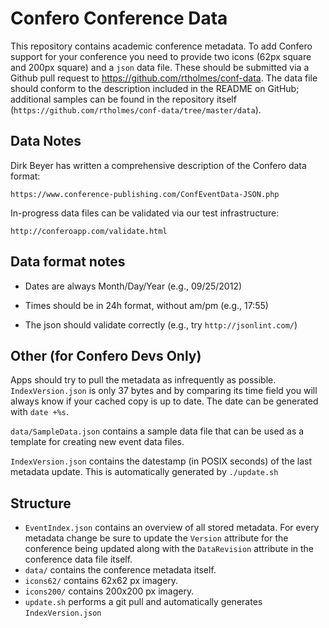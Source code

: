 Confero Conference Data
===========================

This repository contains academic conference metadata. To add Confero support for your conference you need to provide two icons (62px square and 200px square) and a ```json``` data file. These should be submitted via a Github pull request to https://github.com/rtholmes/conf-data. The data file should conform to the description included in the README on GitHub; additional samples can be found in the repository itself (```https://github.com/rtholmes/conf-data/tree/master/data```).

Data Notes
----------

Dirk Beyer has written a comprehensive description of the Confero data format:

``https://www.conference-publishing.com/ConfEventData-JSON.php``

In-progress data files can be validated via our test infrastructure:

``http://conferoapp.com/validate.html``

Data format notes
------

* Dates are always Month/Day/Year (e.g., 09/25/2012)

* Times should be in 24h format, without am/pm (e.g., 17:55)

* The json should validate correctly (e.g., try ```http://jsonlint.com/```)


Other (for Confero Devs Only)
--------------------------------------------------

Apps should try to pull the metadata as infrequently as possible. ``IndexVersion.json`` is only 37 bytes and by comparing its time field you will always know if your cached copy is up to date. The date can be generated with ``date +%s``.

``data/SampleData.json`` contains a sample data file that can be used as a template for creating new event data files.

``IndexVersion.json`` contains the datestamp (in POSIX seconds) of the last metadata update. This is automatically generated by ``./update.sh``

Structure
---------

* ``EventIndex.json`` contains an overview of all stored metadata. For every metadata change be sure to update the ``Version`` attribute for the conference being updated along with the ``DataRevision`` attribute in the conference data file itself.
* ``data/`` contains the conference metadata itself.
* ``icons62/`` contains 62x62 px imagery.
* ``icons200/`` contains 200x200 px imagery.
* ``update.sh`` performs a git pull and automatically generates ``IndexVersion.json``



